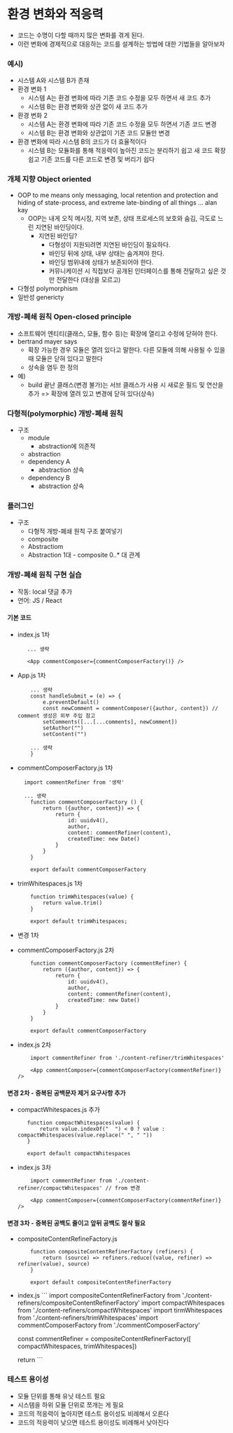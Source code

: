 # 환경 변화와 적응력
- 코드는 수명이 다할 때까지 많은 변화를 겪게 된다.
- 이런 변화에 경제적으로 대응하는 코드를 설계하는 방법에 대한 기법들을 알아보자

### 예시)
 - 시스템 A와 시스템 B가 존재
 - 환경 변화 1
   - 시스템 A는 환경 변화에 따라 기존 코드 수정을 모두 하면서 새 코드 추가
   - 시스템 B는 환경 변화와 상관 없이 새 코드 추가
 - 환경 변화 2
   - 시스템 A는 환경 변화에 따라 기존 코드 수정을 모두 하면서 기존 코드 변경 
   - 시스템 B는 환경 변화와 상관없이 기존 코드 모듈만 변경
 - 환경 변화에 따라 시스템 B의 코드가 더 효율적이다
   - 시스템 B는 모듈화를 통해 적응력이 높아진 코드는 분리하기 쉽고 새 코드 확장 쉽고 기존 코드를 다른 코드로 변경 및 버리기 쉽다
  
### 개체 지향 Object oriented
 - OOP to me means only messaging, local retention and protection and hiding of state-process, and extreme late-binding of all things ... alan kay
   - OOP는 내게 오직 메시징, 지역 보존, 상태 프로세스의 보호와 숨김, 극도로 느린 지연된 바인딩이다.
     - 지연된 바인딩?
       - 다형성이 지원되려면 지연된 바인딩이 필요하다.
       - 바인딩 뒤에 상태, 내부 상태는 숨겨져야 한다.
       - 바인딩 범위내에 상태가 보존되어야 한다.
       - 커뮤니케이션 시 직접보다 공개된 인터페이스를 통해 전달하고 싶은 것만 전달한다 (대상을 모르고)
- 다형성 polymorphism
- 일반성 genericty

### 개방-폐쇄 원칙 Open-closed principle
 - 소프트웨어 엔티티(클래스, 모듈, 함수 등)는 확장에 열리고 수정에 닫혀야 한다. 
 - bertrand mayer says
   - 확장 가능한 경우 모듈은 열려 있다고 말한다. 다른 모듈에 의해 사용될 수 있을 때 모듈은 닫혀 있다고 말한다
   - 상속을 염두 한 정의
  - 예)
    - build 끝난 클래스(변경 불가)는 서브 클래스가 사용 시 새로운 필드 및 연산을 추가 => 확장에 열려 있고 변경에 닫혀 있다(상속)

### 다형적(polymorphic) 개방-폐쇄 원칙
 - 구조
   -  module
      -  abstraction에 의존적
   -  abstraction
   -  dependency A
      -  abstraction 상속
   -  dependency B
      -  abstraction 상속

### 플러그인 
 - 구조
   - 다형적 개방-폐쇄 원칙 구조 붙여넣기
   - composite
   - Abstractiom 
   - Abstraction 1대 - composite 0..* 대 관계

### 개방-폐쇄 원칙 구현 실습
  - 작동: local 댓글 추가
  - 언어: JS / React
 
#### 기본 코드
  - index.js 1차
    ```
       ... 생략

       <App commentComposer={commentComposerFactory()} />
    ```

  - App.js 1차
    ```
        ... 생략
        const handleSubmit = (e) => {
            e.preventDefault()
            const newComment = commentComposer({author, content}) // comment 생성은 외부 주입 참고
            setComments([...[...comments], newComment])
            setAuthor("")
            setContent("")

        ... 생략
        } 
    ```

   - commentComposerFactory.js 1차
      ```
        import commentRefiner from '생략'

        ... 생략
          function commentComposerFactory () {
              return ({author, content}) => {
                  return {
                      id: uuidv4(),
                      author,
                      content: commentRefiner(content),
                      createdTime: new Date()
                  }
              }
          }

          export default commentComposerFactory
      ```

   - trimWhitespaces.js 1차
      ```
          function trimWhitespaces(value) {
              return value.trim()
          }

          export default trimWhitespaces;
      ```

 - 변경 1차
 - commentComposerFactory.js 2차
    ```
        function commentComposerFactory (commentRefiner) {
            return ({author, content}) => {
                return {
                    id: uuidv4(),
                    author,
                    content: commentRefiner(content),
                    createdTime: new Date()
                }
            }
        }

        export default commentComposerFactory
    ```
  - index.js 2차
    ```
        import commentRefiner from './content-refiner/trimWhitespaces'

        <App commentComposer={commentComposerFactory(commentRefiner)} />
    ```
  #### 변경 2차 - 중복된 공백문자 제거 요구사항 추가
  - compactWhitespaces.js 추가
    ```
       function compactWhitespaces(value) {
           return value.indexOf("  ") < 0 ? value : compactWhitespaces(value.replace(" ", " "))
       }

       export default compactWhitespaces  
    ```
  - index.js 3차
    ```
        import commentRefiner from './content-refiner/compactWhitespaces' // from 변경

        <App commentComposer={commentComposerFactory(commentRefiner)} />
    ```
#### 변경 3차 - 중복된 공백도 줄이고 앞뒤 공백도 절삭 필요
  - compositeContentRefineFactory.js
    ```
        function compositeContentRefinerFactory (refiners) {
            return (source) => refiners.reduce((value, refiner) => refiner(value), source)
        }

        export default compositeContentRefinerFactory
    ```

   - index.js
    ```
        import compositeContentRefinerFactory from './content-refiners/compositeContentRefinerFactory'
        import compactWhitespaces from './content-refiners/compactWhitespaces'
        import tirmWhitespaces from './content-refiners/trimWhitespaces'
        import commentComposerFactory from './commentComposerFactory'

        const commentRefiner = compositeContentRefinerFactory([ compactWhitespaces, trimWhitespaces])


        return <App commentComposer={commentComposerFactory(commentRefiner)} />
    ```

### 테스트 용이성
 - 모듈 단위를 통해 유닛 테스트 필요
 - 시스템을 하위 모듈 단위로 쪼개는 게 필요
 - 코드의 적응력이 높아지면 테스트 용이성도 비례해서 오른다
 - 코드의 적응력이 낮으면 테스트 용이성도 비례해서 낮아진다